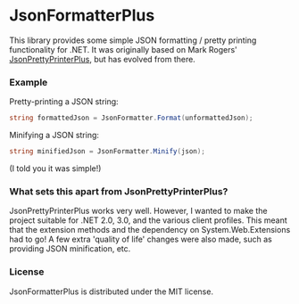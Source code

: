 JsonFormatterPlus
=================

This library provides some simple JSON formatting / pretty printing functionality for .NET.
It was originally based on Mark Rogers' [JsonPrettyPrinterPlus](http://www.markdavidrogers.com/oxitesample/Blog/json-pretty-printerbeautifier-library-for-net), but has evolved from there.

### Example

Pretty-printing a JSON string:

```csharp
string formattedJson = JsonFormatter.Format(unformattedJson);
```

Minifying a JSON string:

```csharp
string minifiedJson = JsonFormatter.Minify(json);
```

(I told you it was simple!)

### What sets this apart from JsonPrettyPrinterPlus?

JsonPrettyPrinterPlus works very well. However, I wanted to make the project suitable for .NET 2.0, 3.0, and the various client profiles. This meant that the extension methods and the dependency on System.Web.Extensions had to go! 
A few extra 'quality of life' changes were also made, such as providing JSON minification, etc.

### License

JsonFormatterPlus is distributed under the MIT license.
